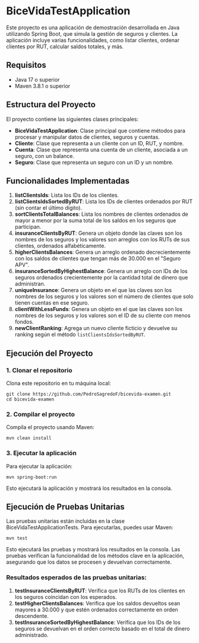 # BiceVidaTestApplication

Este proyecto es una aplicación de demostración desarrollada en Java utilizando Spring Boot, que simula la gestión de seguros y clientes. La aplicación incluye varias funcionalidades, como listar clientes, ordenar clientes por RUT, calcular saldos totales, y más.

## Requisitos

- Java 17 o superior
- Maven 3.8.1 o superior

## Estructura del Proyecto

El proyecto contiene las siguientes clases principales:

- **BiceVidaTestApplication**: Clase principal que contiene métodos para procesar y manipular datos de clientes, seguros y cuentas.
- **Cliente**: Clase que representa a un cliente con un ID, RUT, y nombre.
- **Cuenta**: Clase que representa una cuenta de un cliente, asociada a un seguro, con un balance.
- **Seguro**: Clase que representa un seguro con un ID y un nombre.

## Funcionalidades Implementadas

1. **listClientsIds**: Lista los IDs de los clientes.
2. **listClientsIdsSortedByRUT**: Lista los IDs de clientes ordenados por RUT (sin contar el último dígito).
3. **sortClientsTotalBalances**: Lista los nombres de clientes ordenados de mayor a menor por la suma total de los saldos en los seguros que participan.
4. **insuranceClientsByRUT**: Genera un objeto donde las claves son los nombres de los seguros y los valores son arreglos con los RUTs de sus clientes, ordenados alfabéticamente.
5. **higherClientsBalances**: Genera un arreglo ordenado decrecientemente con los saldos de clientes que tengan más de 30.000 en el "Seguro APV".
6. **insuranceSortedByHighestBalance**: Genera un arreglo con IDs de los seguros ordenados crecientemente por la cantidad total de dinero que administran.
7. **uniqueInsurance**: Genera un objeto en el que las claves son los nombres de los seguros y los valores son el número de clientes que solo tienen cuentas en ese seguro.
8. **clientWithLessFunds**: Genera un objeto en el que las claves son los nombres de los seguros y los valores son el ID de su cliente con menos fondos.
9. **newClientRanking**: Agrega un nuevo cliente ficticio y devuelve su ranking según el método `listClientsIdsSortedByRUT`.

## Ejecución del Proyecto

### 1. Clonar el repositorio
Clona este repositorio en tu máquina local:
~~~
git clone https://github.com/PedroSagredoF/bicevida-examen.git
cd bicevida-examen 
~~~


### 2. Compilar el proyecto
Compila el proyecto usando Maven:
~~~
mvn clean install
~~~

### 3. Ejecutar la aplicación
Para ejecutar la aplicación:
~~~
mvn spring-boot:run
~~~
Esto ejecutará la aplicación y mostrará los resultados en la consola.

## Ejecución de Pruebas Unitarias
Las pruebas unitarias están incluidas en la clase BiceVidaTestApplicationTests. Para ejecutarlas, puedes usar Maven:
~~~
mvn test
~~~
Esto ejecutará las pruebas y mostrará los resultados en la consola. Las pruebas verifican la funcionalidad de los métodos clave en la aplicación, asegurando que los datos se procesen y devuelvan correctamente.

### Resultados esperados de las pruebas unitarias:
1. **testInsuranceClientsByRUT**: Verifica que los RUTs de los clientes en los seguros coincidan con los esperados.
2. **testHigherClientsBalances**: Verifica que los saldos devueltos sean mayores a 30.000 y que estén ordenados correctamente en orden descendente.
3. **testInsuranceSortedByHighestBalance**: Verifica que los IDs de los seguros se devuelvan en el orden correcto basado en el total de dinero administrado.

